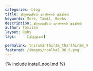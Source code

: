 ```yaml
---  
categories: blog  
title: திருமந்திரம் நான்காம் தந்திரம்
keywords: More, Tamil, Books  
description: திருமந்திரம் நான்காம் தந்திரம்
author: Tamilan  
layout: Ruby  
tags:     [திருமூலர்]

permalink: thirumanthiram_thanthiram_4  
featured: /images/noolkal_96_6.png  
---  
```

{% include install_nool.md %} 

